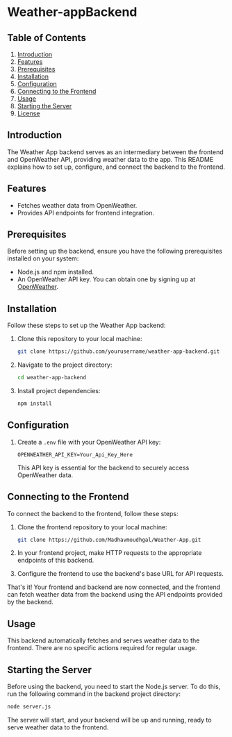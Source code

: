 # Weather-appBackend

## Table of Contents
1. [Introduction](#introduction)
2. [Features](#features)
3. [Prerequisites](#prerequisites)
4. [Installation](#installation)
5. [Configuration](#configuration)
6. [Connecting to the Frontend](#connecting-to-the-frontend)
7. [Usage](#usage)
8. [Starting the Server](#starting-the-server)
9. [License](#license)

## Introduction
The Weather App backend serves as an intermediary between the frontend and OpenWeather API, providing weather data to the app. This README explains how to set up, configure, and connect the backend to the frontend.

## Features
- Fetches weather data from OpenWeather.
- Provides API endpoints for frontend integration.

## Prerequisites
Before setting up the backend, ensure you have the following prerequisites installed on your system:

- Node.js and npm installed.
- An OpenWeather API key. You can obtain one by signing up at [OpenWeather](https://openweathermap.org/).

## Installation
Follow these steps to set up the Weather App backend:

1. Clone this repository to your local machine:
   ```bash
   git clone https://github.com/yourusername/weather-app-backend.git

2. Navigate to the project directory:
   ```bash
   cd weather-app-backend
   ```

3. Install project dependencies:
   ```bash
   npm install
   ```

## Configuration
1. Create a `.env` file with your OpenWeather API key:
   ```
   OPENWEATHER_API_KEY=Your_Api_Key_Here
   ```

   This API key is essential for the backend to securely access OpenWeather data.

## Connecting to the Frontend
To connect the backend to the frontend, follow these steps:

1. Clone the frontend repository to your local machine:
   ```bash
   git clone https://github.com/Madhavmoudhgal/Weather-App.git
   ```

2. In your frontend project, make HTTP requests to the appropriate endpoints of this backend.

3. Configure the frontend to use the backend's base URL for API requests.

That's it! Your frontend and backend are now connected, and the frontend can fetch weather data from the backend using the API endpoints provided by the backend.

## Usage
This backend automatically fetches and serves weather data to the frontend. There are no specific actions required for regular usage.

## Starting the Server
Before using the backend, you need to start the Node.js server. To do this, run the following command in the backend project directory:

```bash
node server.js
```

The server will start, and your backend will be up and running, ready to serve weather data to the frontend.



